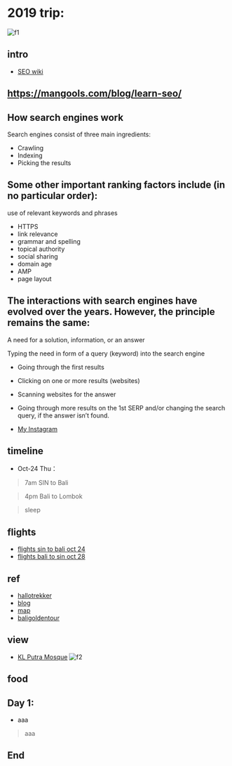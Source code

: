 # 2019 trip:
![f1](https://github.com/HCH1/blog/blob/master/fig/.png)

## intro
- [SEO wiki](https://www.google.com.tw/search?source=hp&ei=JzIkXMrUB42y9QOcxZ6YAg&q=SEO+wiki)

## https://mangools.com/blog/learn-seo/
## How search engines work
Search engines consist of three main ingredients:
- Crawling
- Indexing
- Picking the results

## Some other important ranking factors include (in no particular order):
use of relevant keywords and phrases
- HTTPS
- link relevance
- grammar and spelling
- topical authority
- social sharing
- domain age
- AMP
- page layout


## The interactions with search engines have evolved over the years. However, the principle remains the same:
A need for a solution, information, or an answer

Typing the need in form of a query (keyword) into the search engine

- Going through the first results
- Clicking on one or more results (websites)
- Scanning websites for the answer
- Going through more results on the 1st SERP and/or changing the search query, if the answer isn’t found.





- [My Instagram](https://www.instagram.com/redbox111)

## timeline
- Oct-24 Thu：
> 7am SIN to Bali

> 4pm Bali to Lombok

> sleep

## flights
- [flights sin to bali oct 24](https://www.google.com.sg/flights?hl=zh-TW&authuser=1&lite=0#flt=/m/06t2t.DPS.2019-10-24;c:SGD;e:1;sd:1;t:f;tt:o)
- [flights bali to sin oct 28](https://www.google.com.tw/flights?lite=0#flt=DPS./m/06t2t.2019-10-28;c:SGD;e:1;sd:1;t:f;tt:o)

## ref
- [hallotrekker](http://hallotrekker.com/category/rinjani-trekking-packages/trekking-via-senaru/)
- [blog](https://girleatworld.net/mount-rinjani-trekking-guide/)
- [map](https://www.google.com/maps/d/viewer?mid=1XQ1m6LEJwab41SdqvqqzLl39zOQWI3Uw&ll=-8.419324533174773%2C116.38571026060379&z=12)
- [baligoldentour](http://www.baligoldentour.com/bali-trekking-mount-batur-tour.php)

## view
- [KL Putra Mosque](https://www.google.com.tw/search?source=hp&ei=JzIkXMrUB42y9QOcxZ6YAg&q=KL+Putra+Mosque)
![f2](https://github.com/HCH1/blog/blob/master/fig/.png)

## food

## Day 1: 
- aaa
> aaa

## End

